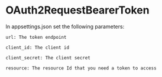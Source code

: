 # OAuth2RequestBearerToken
In appsettings.json set the following parameters:

    url: The token endpoint

    client_id: The client id

    client_secret: The client secret

    resource: The resource Id that you need a token to access
